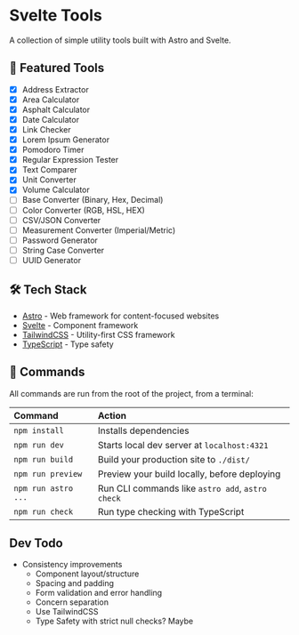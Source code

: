 # Svelte Tools

A collection of simple utility tools built with Astro and Svelte.

## 🧰 Featured Tools

- [x] Address Extractor
- [x] Area Calculator
- [x] Asphalt Calculator
- [x] Date Calculator
- [x] Link Checker
- [x] Lorem Ipsum Generator
- [x] Pomodoro Timer
- [x] Regular Expression Tester
- [x] Text Comparer
- [x] Unit Converter
- [x] Volume Calculator
- [ ] Base Converter (Binary, Hex, Decimal)
- [ ] Color Converter (RGB, HSL, HEX)
- [ ] CSV/JSON Converter
- [ ] Measurement Converter (Imperial/Metric)
- [ ] Password Generator
- [ ] String Case Converter
- [ ] UUID Generator

## 🛠️ Tech Stack

- [Astro](https://astro.build/) - Web framework for content-focused websites
- [Svelte](https://svelte.dev/) - Component framework
- [TailwindCSS](https://tailwindcss.com/) - Utility-first CSS framework
- [TypeScript](https://www.typescriptlang.org/) - Type safety

## 🧞 Commands

All commands are run from the root of the project, from a terminal:

| Command                | Action                                           |
| :--------------------- | :----------------------------------------------- |
| `npm install`          | Installs dependencies                            |
| `npm run dev`          | Starts local dev server at `localhost:4321`      |
| `npm run build`        | Build your production site to `./dist/`          |
| `npm run preview`      | Preview your build locally, before deploying     |
| `npm run astro ...`    | Run CLI commands like `astro add`, `astro check` |
| `npm run check`        | Run type checking with TypeScript                |

## Dev Todo

- Consistency improvements
  - Component layout/structure
  - Spacing and padding
  - Form validation and error handling
  - Concern separation
  - Use TailwindCSS
  - Type Safety with strict null checks? Maybe
